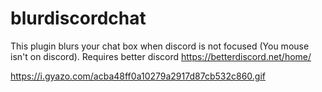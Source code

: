 # blurdiscordchat
This plugin blurs your chat box when discord is not focused (You mouse isn't on discord).
Requires better discord https://betterdiscord.net/home/

https://i.gyazo.com/acba48ff0a10279a2917d87cb532c860.gif
